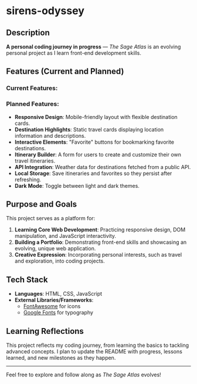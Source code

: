 # sirens-odyssey

## Description
**A personal coding journey in progress** — *The Sage Atlas* is an evolving personal project as I learn front-end development skills.

## Features (Current and Planned)
### Current Features:

### Planned Features:
- **Responsive Design**: Mobile-friendly layout with flexible destination cards.
- **Destination Highlights**: Static travel cards displaying location information and descriptions.
- **Interactive Elements**: "Favorite" buttons for bookmarking favorite destinations.
- **Itinerary Builder**: A form for users to create and customize their own travel itineraries.
- **API Integration**: Weather data for destinations fetched from a public API.
- **Local Storage**: Save itineraries and favorites so they persist after refreshing.
- **Dark Mode**: Toggle between light and dark themes.

## Purpose and Goals
This project serves as a platform for:
1. **Learning Core Web Development**: Practicing responsive design, DOM manipulation, and JavaScript interactivity.
2. **Building a Portfolio**: Demonstrating front-end skills and showcasing an evolving, unique web application.
3. **Creative Expression**: Incorporating personal interests, such as travel and exploration, into coding projects.

## Tech Stack
- **Languages**: HTML, CSS, JavaScript
- **External Libraries/Frameworks**: 
  - [FontAwesome](https://fontawesome.com/) for icons
  - [Google Fonts](https://fonts.google.com/) for typography

## Learning Reflections
This project reflects my coding journey, from learning the basics to tackling advanced concepts. I plan to update the README with progress, lessons learned, and new milestones as they happen.

---

Feel free to explore and follow along as *The Sage Atlas* evolves!
